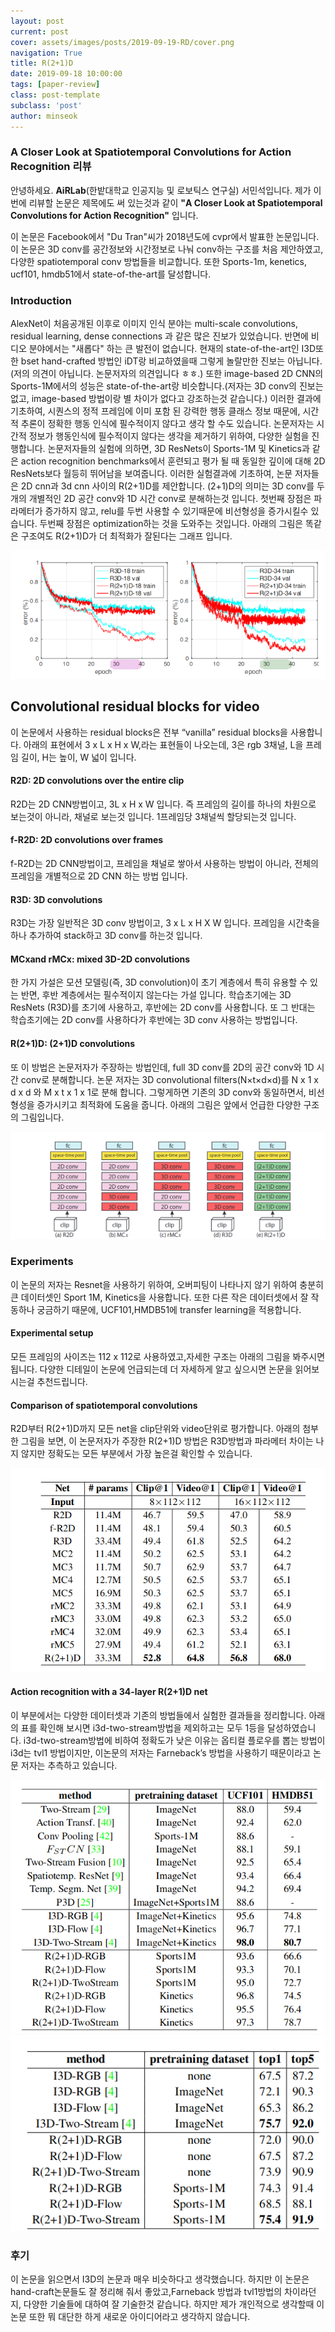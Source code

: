 ```yaml
---
layout: post
current: post
cover: assets/images/posts/2019-09-19-RD/cover.png 
navigation: True
title: R(2+1)D 
date: 2019-09-18 10:00:00
tags: [paper-review]
class: post-template
subclass: 'post'
author: minseok
---
```



### A Closer Look at Spatiotemporal Convolutions for Action Recognition 리뷰

안녕하세요. **AiRLab**(한밭대학교 인공지능 및 로보틱스 연구실) 서민석입니다. 제가 이번에 리뷰할 논문은 제목에도 써 있는것과 같이 **"A Closer Look at Spatiotemporal Convolutions for Action Recognition"** 입니다. 

이 논문은 Facebook에서 "Du Tran"씨가 2018년도에 cvpr에서 발표한 논문입니다. 이 논문은 3D conv를 공간정보와 시간정보로 나눠 conv하는 구조를 처음 제안하였고, 다양한 spatiotemporal conv 방법들을 비교합니다. 또한 Sports-1m, kenetics, ucf101, hmdb51에서 state-of-the-art를 달성합니다.



### Introduction

AlexNet이 처음공개된 이후로 이미지 인식 분야는 multi-scale convolutions, residual learning, dense connections 과 같은 많은 진보가 있었습니다. 반면에 비디오 분야에서는 "새롭다" 하는 큰 발전이 없습니다. 현재의 state-of-the-art인 I3D또한 bset hand-crafted 방법인 iDT랑 비교하였을때 그렇게 놀랄만한 진보는 아닙니다.(저의 의견이 아닙니다. 논문저자의 의견입니다 ㅎㅎ.) 또한 image-based 2D CNN의 Sports-1M에서의 성능은 state-of-the-art랑 비슷합니다.(저자는 3D conv의 진보는 없고, image-based 방법이랑 별 차이가 없다고 강조하는것 같습니다.) 이러한 결과에 기초하여, 시퀀스의 정적 프레임에 이미 포함 된 강력한 행동 클래스 정보 때문에, 시간적 추론이 정확한 행동 인식에 필수적이지 않다고 생각 할 수도 있습니다. 논문저자는 시간적 정보가 행동인식에 필수적이지 않다는 생각을 제거하기 위하여, 다양한 실험을 진행합니다. 논문저자들의 실험에 의하면, 3D ResNets이 Sports-1M 및 Kinetics과 같은 action recognition benchmarks에서 훈련되고 평가 될 때 동일한 깊이에 대해 2D ResNets보다 월등히 뛰어남을 보여줍니다. 이러한 실험결과에 기초하여, 논문 저자들은 2D cnn과 3d cnn 사이의 R(2+1)D를 제안합니다. (2+1)D의 의미는 3D conv를 두개의 개별적인 2D 공간 conv와 1D 시간 conv로 분해하는것 입니다. 첫번째 장점은 파라메터가 증가하지 않고, relu를 두번 사용할 수 있기때문에 비선형성을 증가시킬수 있습니다. 두번째 장점은 optimization하는 것을 도와주는 것입니다. 아래의 그림은 똑같은 구조여도 R(2+1)D가 더 최적화가 잘된다는 그래프 입니다.

![Figure1](/assets/images/posts/2019-09-19-RD/img1.png)

## Convolutional residual blocks for video

이 논문에서 사용하는 residual blocks은 전부 “vanilla” residual blocks을 사용합니다. 아래의 표현에서 3 x L x H x W,라는 표현들이 나오는데, 3은 rgb 3채널, L을 프레임 길이, H는 높이, W 넓이 입니다.

#### R2D: 2D convolutions over the entire clip

R2D는 2D CNN방법이고, 3L x H x W 입니다. 즉 프레임의 길이를 하나의 차원으로 보는것이 아니라, 채널로 보는것 입니다. 1프레임당 3채널씩 할당되는것 입니다.

#### f-R2D: 2D convolutions over frames
 
 f-R2D는 2D CNN방법이고, 프레임을 채널로 쌓아서 사용하는 방법이 아니라, 전체의 프레임을 개별적으로 2D CNN 하는 방법 입니다.
 
#### R3D: 3D convolutions

R3D는 가장 일반적은 3D conv 방법이고, 3 x L x H X W 입니다. 프레임을 시간축을 하나 추가하여 stack하고 3D conv를 하는것 입니다.

#### MCxand rMCx: mixed 3D-2D convolutions

한 가지 가설은 모션 모델링(즉, 3D convolution)이 초기 계층에서 특히 유용할 수 있는 반면, 후반 계층에서는 필수적이지 않는다는 가설 입니다. 학습초기에는 3D ResNets (R3D)를 초기에 사용하고, 후반에는 2D conv를 사용합니다. 또 그 반대는 학습초기에는 2D conv를 사용하다가 후반에는 3D conv 사용하는 방법입니다.

####  R(2+1)D: (2+1)D convolutions

또 이 방법은 논문저자가 주장하는 방법인데, full 3D conv를 2D의 공간 conv와 1D 시간 conv로 분해합니다. 논문 저자는 3D convolutional filters(N×t×d×d)를  N x 1 x d x d 와 M x t x 1 x 1로 분해 합니다. 그렇게하면 기존의 3D conv와 동일하면서, 비선형성을 증가시키고 최적화에 도움을 줍니다. 아래의 그림은 앞에서 언급한 다양한 구조의 그림입니다.

![Figure2](/assets/images/posts/2019-09-19-RD/img2.png)

### Experiments

이 논문의 저자는 Resnet을 사용하기 위하여, 오버피팅이 나타나지 않기 위하여 충분히 큰 데이터셋인 Sport 1M, Kinetics을 사용합니다. 또한 다른 작은 데이터셋에서 잘 작동하나 궁금하기 때문에, UCF101,HMDB51에 transfer learning을 적용합니다.

#### Experimental setup

모든 프레임의 사이즈는 112 x 112로 사용하였고,자세한 구조는 아래의 그림을 봐주시면 됩니다. 다양한 디테일이 논문에 언급되는데 더 자세하게 알고 싶으시면 논문을 읽어보시는걸 추천드립니다.

#### Comparison of spatiotemporal convolutions

R2D부터 R(2+1)D까지 모든 net을 clip단위와 video단위로 평가합니다. 아래의 첨부한 그림을 보면, 이 논문저자가 주장한 R(2+1)D 방법은 R3D방법과 파라메터 차이는 나지 않지만 정확도는 모든 부분에서 가장 높은걸 확인할 수 있습니다.

![Figure3](/assets/images/posts/2019-09-19-RD/img3.png)


#### Action recognition with a 34-layer R(2+1)D net

이 부분에서는 다양한 데이터셋과 기존의 방법들에서 실험한 결과들을 정리합니다. 아래의 표를 확인해 보시면 i3d-two-stream방법을 제외하고는 모두 1등을 달성하였습니다. i3d-two-stream방법에 비하여 정확도가 낮은 이유는 옵티컬 플로우를 뽑는 방법이 i3d는 tvl1 방법이지만, 이논문의 저자는 Farneback’s 방법을 사용하기 때문이라고 논문 저자는 추측하고 있습니다. 

![Figure4](/assets/images/posts/2019-09-19-RD/img4.png)
![Figure5](/assets/images/posts/2019-09-19-RD/img5.png)


### 후기

이 논문을 읽으면서 I3D의 논문과 매우 비슷하다고 생각했습니다. 하지만 이 논문은 hand-craft논문들도 잘 정리해 줘서 좋았고,Farneback 방법과 tvl1방법의 차이라던지, 다양한 기술들에 대하여 잘 기술한것 같습니다. 하지만 제가 개인적으로 생각할때 이 논문 또한 뭐 대단한 하게 새로운 아이디어라고 생각하지 않습니다.
